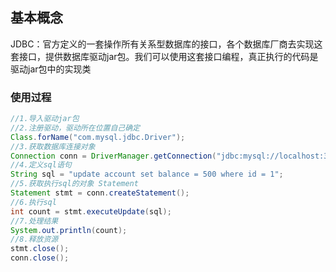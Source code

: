 ## 基本概念

JDBC：官方定义的一套操作所有关系型数据库的接口，各个数据库厂商去实现这套接口，提供数据库驱动jar包。我们可以使用这套接口编程，真正执行的代码是驱动jar包中的实现类

### 使用过程

```Java
//1.导入驱动jar包
//2.注册驱动，驱动所在位置自己确定
Class.forName("com.mysql.jdbc.Driver");
//3.获取数据库连接对象
Connection conn = DriverManager.getConnection("jdbc:mysql://localhost:3306/db3", "root", "root");
//4.定义sql语句
String sql = "update account set balance = 500 where id = 1";
//5.获取执行sql的对象 Statement
Statement stmt = conn.createStatement();
//6.执行sql
int count = stmt.executeUpdate(sql);
//7.处理结果
System.out.println(count);
//8.释放资源
stmt.close();
conn.close();
```
